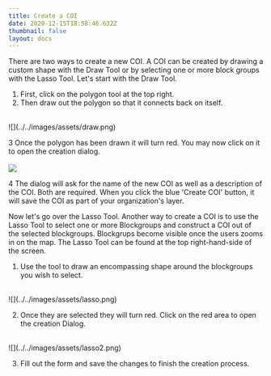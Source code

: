 ```yaml
---
title: Create a COI
date: 2020-12-15T18:58:46.632Z
thumbnail: false
layout: docs
---
```


There are two ways to create a new COI. A COI can be created by drawing a custom shape with the Draw Tool or by selecting one or more block groups with the Lasso Tool. Let's start with the Draw Tool.

1. First, click on the polygon tool at the top right. 
2. Then draw out the polygon so that it connects back on itself. 

<br>
![](../../images/assets/draw.png)

3 Once the polygon has been drawn it will turn red. You may now click on it to open the creation dialog. 
<br><br>
![](../../images/assets/dialog.png)

4 The dialog will ask for the name of the new COI as well as a description of the COI. Both are required. When you click the blue 'Create COI' button, it will save the COI as part of your organization's layer.

Now let's go over the Lasso Tool.
Another way to create a COI is to use the Lasso Tool to select one or more Blockgroups and construct a COI out of the selected blockgroups. Blockgrups become visible once the users zooms in on the map. The Lasso Tool can be found at the top right-hand-side of the screen. 

1. Use the tool to draw an encompassing shape around the blockgroups you wish to select. 
<br>
![](../../images/assets/lasso.png)

2. Once they are selected they will turn red. Click on the red area to open the creation Dialog. 
<br>
![](../../images/assets/lasso2.png)

3. Fill out the form and save the changes to finish the creation process.

